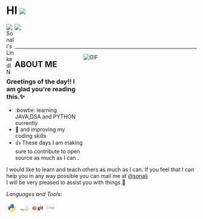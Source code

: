 HI <img src="https://media.giphy.com/media/hvRJCLFzcasrR4ia7z/giphy.gif" width="25px">
======
<a href="https://www.linkedin.com/in/srijan0511/">
  <img align="left" alt="Sonali's LinkedIN" width="22px" src="https://raw.githubusercontent.com/peterthehan/peterthehan/master/assets/linkedin.svg" />
</a>
  
![](https://visitor-badge.glitch.me/badge?page_id=Srijan0519.Srijan0519)

<br />


-----------------------------------------------------------
<img align="right" alt="GIF" src="https://media.tenor.com/images/d1d7f6ef9cf24497a9d61b0a83a0f50e/tenor.gif" width="300" height="280"/>
  
##  ABOUT ME

### Greetings of the day!! I am glad you're reading this.:sparkles:

- :bowtie: learning JAVA,DSA and PYTHON currently 
- :dart: and improving my coding skills
- :+1: These days I am making sure to contribute to open source as much as I can .

I would like to learn and teach others as much as I can. If you feel that I can help you in any way possible you can mail me at [@sonali](sonalisingh011195@gmail.com) <BR>
I will be very pleased to assist you with things.:information_desk_person:

*Languages and Tools:*  


<code><img height="30" src="https://raw.githubusercontent.com/github/explore/80688e429a7d4ef2fca1e82350fe8e3517d3494d/topics/python/python.png"></code>
<code><img height="30" src="https://raw.githubusercontent.com/github/explore/80688e429a7d4ef2fca1e82350fe8e3517d3494d/topics/mysql/mysql.png"></code>
<code><img height="30" src="https://raw.githubusercontent.com/github/explore/80688e429a7d4ef2fca1e82350fe8e3517d3494d/topics/git/git.png"></code>
<code><img height="30" src="https://raw.githubusercontent.com/github/explore/80688e429a7d4ef2fca1e82350fe8e3517d3494d/topics/java/java.png"></code>


